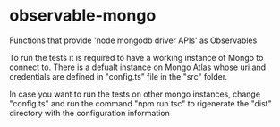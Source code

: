 # observable-mongo
Functions that provide 'node mongodb driver APIs' as Observables

To run the tests it is required to have a working instance of Mongo to connect to.
There is a defualt instance on Mongo Atlas whose uri and credentials are defined in "config.ts" file in the "src" folder.

In case you want to run the tests on other mongo instances, change "config.ts" and run the command "npm run tsc" to rigenerate the "dist" directory with the configuration information
